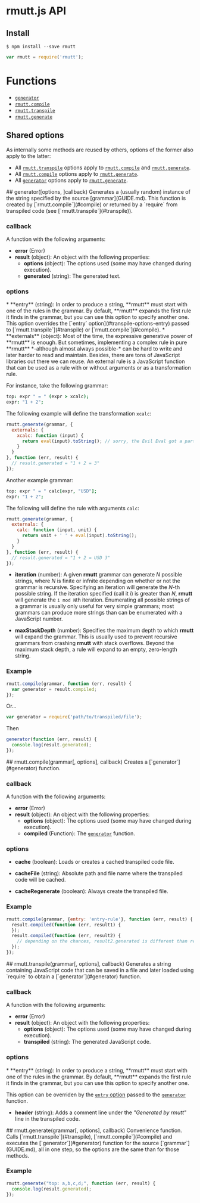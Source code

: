 # rmutt.js API

## Install

    $ npm install --save rmutt

``` javascript
var rmutt = require('rmutt');
```

# Functions

* [`generator`](#generator)
* [`rmutt.compile`](#compile)
* [`rmutt.transpile`](#transpile)
* [`rmutt.generate`](#generate)

## Shared options

As internally some methods are reused by others, options of the former also apply to the latter:

* All [`rmutt.transpile`](#transpile) options apply to [`rmutt.compile`](#compile) and [`rmutt.generate`](#generate).
* All [`rmutt.compile`](#compile) options apply to [`rmutt.generate`](#generate).
* All [`generator`](#generator) options apply to [`rmutt.generate`](#generate).

<a name="generator" />
## generator([options, ]callback)
Generates a (usually random) instance of the string specified by the source [grammar](GUIDE.md). This function is created by [`rmutt.compile`](#compile) or returned by a `require` from transpiled code (see [`rmutt.transpile`](#transpile)).

### callback
A function with the following arguments:
* **error** (Error)
* **result** (object): An object with the following properties:
  * **options** (object): The options used (some may have changed during execution).
  * **generated** (string): The generated text.

### options

<a name="generator-options-entry" />
* **entry** (string):
In order to produce a string, **rmutt** must start with one of the rules in the grammar. By default, **rmutt** expands the first rule it finds in the grammar, but you can use this option to specify another one. This option overrides the [`entry` option](#transpile-options-entry) passed to
[`rmutt.transpile`](#transpile) or [`rmutt.compile`](#compile).

<a name="generator-options-externals" />
* **externals** (object):
Most of the time, the expressive generative power of **rmutt** is enough.
But sometimes, implementing a complex rule in pure **rmutt**
*-although almost always possible-* can be hard to write
and later harder to read and maintain.
Besides, there are tons of JavaScript libraries out there we can reuse.
An external rule is a JavaScript function that can be used
as a rule with or without arguments or as a transformation rule.

For instance, take the following grammar:
``` coffeescript
top: expr " = " (expr > xcalc);
expr: "1 + 2";
```
The following example will define the transformation `xcalc`:
``` javascript
rmutt.generate(grammar, {
  externals: {
    xcalc: function (input) {
      return eval(input).toString(); // sorry, the Evil Eval got a part in this story
    }
  }
}, function (err, result) {
  // result.generated = "1 + 2 = 3"
});
```

Another example grammar:
``` coffeescript
top: expr " = " calc[expr, "USD"];
expr: "1 + 2";
```
The following will define the rule with arguments `calc`:
``` javascript
rmutt.generate(grammar, {
  externals: {
    calc: function (input, unit) {
      return unit + ' ' + eval(input).toString();
    }
  }
}, function (err, result) {
  // result.generated = "1 + 2 = USD 3"
});
```

* **iteration** (number):
A given **rmutt** grammar can generate *N* possible strings, where *N* is finite or infnite depending on whether or not the grammar is recursive. Specifying an iteration will generate the *N*-th possible string. If the iteration specified (call it *i*) is greater than *N*, **rmutt** will generate the `i mod N`th iteration. Enumerating all possible strings of a grammar is usually only useful for very simple grammars; most grammars can produce more strings than can be enumerated with a JavaScript number.

* **maxStackDepth** (number):
Specifies the maximum depth to which **rmutt** will expand the grammar. This is usually used to prevent recursive grammars from crashing **rmutt** with stack overflows. Beyond the maximum stack depth, a rule will expand to an empty, zero-length string.

### Example

``` javascript
rmutt.compile(grammar, function (err, result) {
  var generator = result.compiled;
});
```
Or...
``` javascript
var generator = require('path/to/transpiled/file');
```
Then
``` javascript
generator(function (err, result) {
  console.log(result.generated);
});
```

<a name="compile" />
## rmutt.compile(grammar[, options], callback)
Creates a [`generator`](#generator) function.

### callback
A function with the following arguments:
* **error** (Error)
* **result** (object): An object with the following properties:
  * **options** (object): The options used (some may have changed during execution).
  * **compiled** (Function): The [`generator`](#generator) function.

### options

* **cache** (boolean):
Loads or creates a cached transpiled code file.

* **cacheFile** (string):
Absolute path and file name where the transpiled code will be cached.

* **cacheRegenerate** (boolean):
Always create the transpiled file.

### Example

``` javascript
rmutt.compile(grammar, {entry: 'entry-rule'}, function (err, result) {
  result.compiled(function (err, result1) {
  });
  result.compiled(function (err, result2) {
    // depending on the chances, result2.generated is different than result1.generated
  });
});
```

<a name="transpile" />
## rmutt.transpile(grammar[, options], callback)
Generates a string containing JavaScript code that can be saved in a file and later loaded using `require` to obtain a [`generator`](#generator) function.

### callback
A function with the following arguments:
* **error** (Error)
* **result** (object): An object with the following properties:
  * **options** (object): The options used (some may have changed during execution).
  * **transpiled** (string): The generated JavaScript code.

### options

<a name="transpile-options-entry" />
* **entry** (string):
In order to produce a string, **rmutt** must start with one of the rules in the grammar. By default, **rmutt** expands the first rule it finds in the grammar, but you can use this option to specify another one.

This option can be overriden by the [`entry` option](#generator-options-entry) passed to
the [`generator`](#generator) function.

* **header** (string):
Adds a comment line under the *"Generated by rmutt"* line in the transpiled code.

<a name="generate" />
## rmutt.generate(grammar[, options], callback)
Convenience function. Calls [`rmutt.transpile`](#transpile), [`rmutt.compile`](#compile) and executes the [`generator`](#generator) function for the source [`grammar`](GUIDE.md), all in one step, so the options are the same than for those methods.

### Example

``` javascript
rmutt.generate("top: a,b,c,d;", function (err, result) {
  console.log(result.generated);
});
```

